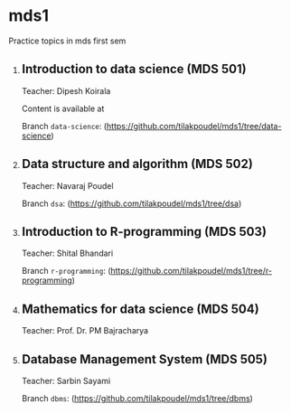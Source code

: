 # mds1
Practice topics in mds first sem 

1. Introduction to data science (MDS 501)
    -
    Teacher: Dipesh Koirala
    
    Content is available at

    Branch `data-science`: (https://github.com/tilakpoudel/mds1/tree/data-science)

2. Data structure and algorithm (MDS 502)
    -
    Teacher: Navaraj Poudel

    Branch `dsa`: (https://github.com/tilakpoudel/mds1/tree/dsa)

3. Introduction to R-programming (MDS 503)
    -
    Teacher: Shital Bhandari

    Branch `r-programming`: (https://github.com/tilakpoudel/mds1/tree/r-programming)

4. Mathematics for data science (MDS 504)
    - 
    Teacher: Prof. Dr. PM Bajracharya

5. Database Management System (MDS 505)
    -
    Teacher: Sarbin Sayami

    Branch `dbms`: (https://github.com/tilakpoudel/mds1/tree/dbms)
